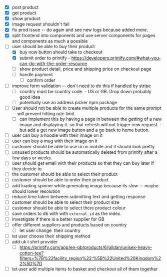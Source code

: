 - [x] post product
- [x] get product
- [x] show product
- [x] image request shouldn't fail
- [x] fix prod issue -- do again and see new logs because added more.
- [x] split frontend into components and use server components for pages and components as much a possible
- [ ] user should be able to buy their product
  - [x] buy now button should take to checkout
  - [x] submit order to printify - https://developers.printify.com/#what-you-can-do-with-the-order-resource
  - [ ] show product detail, price and shipping price on checkout page
  - [ ] handle payment
    - [ ] confirm order
- [ ] improve form validation -- don't need to do this if handled by stripe
  - [ ] country must be country code. - US or GB. Drop down probably good idea
  - [ ] potentially use an address picker npm package
- [ ] User should not be able to create multiple products for the same prompt -- will prevent hitting rate limit.
  - [ ] can implement this by having a page in between the getting of a new image and displaying it. so that refresh will not trigger new request. - but add a get new image button and a go back to home button.
- [ ] user can buy a hoodie with their image on it
- [ ] user can buy a mug with their image on it
- [ ] customer should be able to use ui on mobile and it should look pretty
- [ ] unsused products should be automatically deleted from printify after a few days or weeks.
- [ ] user should get email with their products so that they can buy later if they decide to
- [ ] the customer should be able to select their product
- [ ] customer should be able to order their product
- [ ] add loading spinner while generating image because its slow -- maybe should lower resolution
- [ ] reduce time taken between submitting text and getting response
- [ ] customer should be able to select their product size
- [ ] customer should be able to select there product colour
- [ ] save orders to db with with `external_id` as the index.
- [ ] investigate if there is a better supplier for GB
- [ ] offer different suppliers and products based on country
  - [ ] let user change  their country
- [ ] let user choose their shipping method
- [ ] add uk t shirt provider
  - [ ] https://printify.com/app/en-gb/products/6/gildan/unisex-heavy-cotton-tee?filters=%7B%22facility_region%22:%5B%22United%20Kingdom%22%5D%7D
- [ ] let user add multiple items to basket and checkout all of them together
